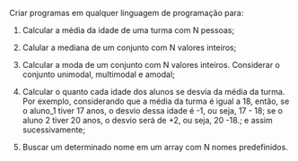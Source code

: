 Criar programas em qualquer linguagem de programação para:

1) Calcular a média da idade de uma turma com N pessoas;

2) Calular a mediana de um conjunto com N valores inteiros;

3) Calcular a moda de um conjunto com N valores inteiros. Considerar o conjunto unimodal, multimodal e amodal;

4) Calcular o quanto cada idade dos alunos se desvia da média da turma. Por exemplo, considerando que a média da turma é igual a 18, então, se o aluno_1 tiver 17 anos, o desvio dessa idade é -1, ou seja, 17 - 18; se o aluno 2 tiver 20 anos, o desvio será de +2, ou seja, 20 -18.; e assim sucessivamente;

5) Buscar um determinado nome em um array com N nomes predefinidos.

 
